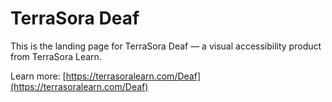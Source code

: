 # TerraSora Deaf

This is the landing page for TerraSora Deaf — a visual accessibility product from TerraSora Learn.

Learn more: [https://terrasoralearn.com/Deaf](https://terrasoralearn.com/Deaf)
